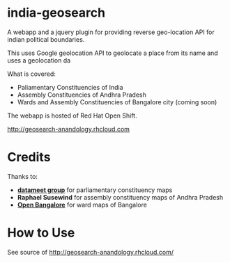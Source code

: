 # india-geosearch

A webapp and a jquery plugin for providing reverse geo-location API for indian political boundaries.

This uses Google geolocation API to geolocate a place from its name and uses a geolocation da

What is covered:

* Paliamentary Constituencies of India
* Assembly Constituencies of Andhra Pradesh
* Wards and Assembly Constituencies of Bangalore city (coming soon)

The webapp is hosted of Red Hat Open Shift.

<http://geosearch-anandology.rhcloud.com>

# Credits

Thanks to:

* [**datameet group**](https://github.com/datameet/maps) for parliamentary constituency maps
* **Raphael Susewind** for assembly constituency maps of Andhra Pradesh
* [**Open Bangalore**](http://openbangalore.org/) for ward maps of Bangalore

# How to Use

See source of http://geosearch-anandology.rhcloud.com/

